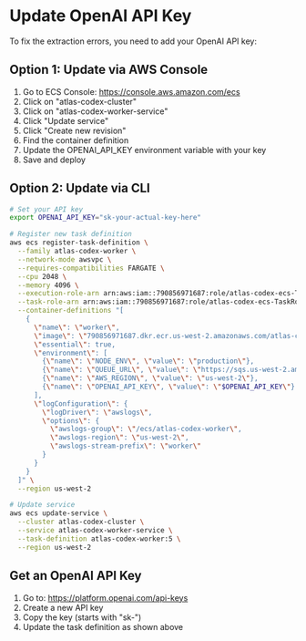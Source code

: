 # Update OpenAI API Key

To fix the extraction errors, you need to add your OpenAI API key:

## Option 1: Update via AWS Console
1. Go to ECS Console: https://console.aws.amazon.com/ecs
2. Click on "atlas-codex-cluster"
3. Click on "atlas-codex-worker-service"
4. Click "Update service"
5. Click "Create new revision"
6. Find the container definition
7. Update the OPENAI_API_KEY environment variable with your key
8. Save and deploy

## Option 2: Update via CLI
```bash
# Set your API key
export OPENAI_API_KEY="sk-your-actual-key-here"

# Register new task definition
aws ecs register-task-definition \
  --family atlas-codex-worker \
  --network-mode awsvpc \
  --requires-compatibilities FARGATE \
  --cpu 2048 \
  --memory 4096 \
  --execution-role-arn arn:aws:iam::790856971687:role/atlas-codex-ecs-TaskExecutionRole-yGbKsh4Ss65u \
  --task-role-arn arn:aws:iam::790856971687:role/atlas-codex-ecs-TaskRole-T9COUaYj4Eg5 \
  --container-definitions "[
    {
      \"name\": \"worker\",
      \"image\": \"790856971687.dkr.ecr.us-west-2.amazonaws.com/atlas-codex-worker:latest\",
      \"essential\": true,
      \"environment\": [
        {\"name\": \"NODE_ENV\", \"value\": \"production\"},
        {\"name\": \"QUEUE_URL\", \"value\": \"https://sqs.us-west-2.amazonaws.com/790856971687/atlas-codex-queue\"},
        {\"name\": \"AWS_REGION\", \"value\": \"us-west-2\"},
        {\"name\": \"OPENAI_API_KEY\", \"value\": \"$OPENAI_API_KEY\"}
      ],
      \"logConfiguration\": {
        \"logDriver\": \"awslogs\",
        \"options\": {
          \"awslogs-group\": \"/ecs/atlas-codex-worker\",
          \"awslogs-region\": \"us-west-2\",
          \"awslogs-stream-prefix\": \"worker\"
        }
      }
    }
  ]" \
  --region us-west-2

# Update service
aws ecs update-service \
  --cluster atlas-codex-cluster \
  --service atlas-codex-worker-service \
  --task-definition atlas-codex-worker:5 \
  --region us-west-2
```

## Get an OpenAI API Key
1. Go to: https://platform.openai.com/api-keys
2. Create a new API key
3. Copy the key (starts with "sk-")
4. Update the task definition as shown above
